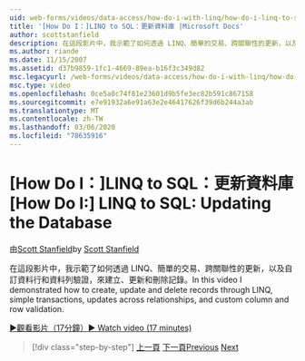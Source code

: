 ```yaml
---
uid: web-forms/videos/data-access/how-do-i-with-linq/how-do-i-linq-to-sql-updating-the-database
title: '[How Do I：]LINQ to SQL：更新資料庫 |Microsoft Docs'
author: scottstanfield
description: 在這段影片中，我示範了如何透過 LINQ、簡單的交易、跨關聯性的更新，以及自訂資料行來建立、更新和刪除記錄 。
ms.author: riande
ms.date: 11/15/2007
ms.assetid: d37b9859-1fc1-4669-89ea-b16f3c349d82
msc.legacyurl: /web-forms/videos/data-access/how-do-i-with-linq/how-do-i-linq-to-sql-updating-the-database
msc.type: video
ms.openlocfilehash: 0ce5a0c74f81e23601d9b5fe3ec82b591c867158
ms.sourcegitcommit: e7e91932a6e91a63e2e46417626f39d6b244a3ab
ms.translationtype: MT
ms.contentlocale: zh-TW
ms.lasthandoff: 03/06/2020
ms.locfileid: "78635916"
---
```

# <a name="how-do-i-linq-to-sql-updating-the-database"></a><span data-ttu-id="733df-103">[How Do I：]LINQ to SQL：更新資料庫</span><span class="sxs-lookup"><span data-stu-id="733df-103">[How Do I:] LINQ to SQL: Updating the Database</span></span>

<span data-ttu-id="733df-104">由[Scott Stanfield](https://github.com/scottstanfield)</span><span class="sxs-lookup"><span data-stu-id="733df-104">by [Scott Stanfield](https://github.com/scottstanfield)</span></span>

<span data-ttu-id="733df-105">在這段影片中，我示範了如何透過 LINQ、簡單的交易、跨關聯性的更新，以及自訂資料行和資料列驗證，來建立、更新和刪除記錄。</span><span class="sxs-lookup"><span data-stu-id="733df-105">In this video I demonstrated how to create, update and delete records through LINQ, simple transactions, updates across relationships, and custom column and row validation.</span></span>

[<span data-ttu-id="733df-106">&#9654;觀看影片（17分鐘）</span><span class="sxs-lookup"><span data-stu-id="733df-106">&#9654; Watch video (17 minutes)</span></span>](https://channel9.msdn.com/Blogs/ASP-NET-Site-Videos/how-do-i-linq-to-sql-updating-the-database)

> [!div class="step-by-step"]
> <span data-ttu-id="733df-107">[上一頁](how-do-i-linq-to-sql-querying-the-database.md)
> [下一頁](how-do-i-linq-to-sql-linqdatasource.md)</span><span class="sxs-lookup"><span data-stu-id="733df-107">[Previous](how-do-i-linq-to-sql-querying-the-database.md)
[Next](how-do-i-linq-to-sql-linqdatasource.md)</span></span>
